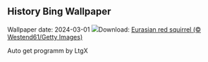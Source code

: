 ## History Bing Wallpaper
Wallpaper date: 2024-03-01
![](https://www.bing.com/th?id=OHR.LeapingSquirrel_EN-GB4552548404_UHD.jpg&w=1000)Download: [Eurasian red squirrel (© Westend61/Getty Images)](https://www.bing.com/th?id=OHR.LeapingSquirrel_EN-GB4552548404_UHD.jpg)

Auto get programm by LtgX
